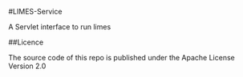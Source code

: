 #LIMES-Service

A Servlet interface to run limes

##Licence

The source code of this repo is published under the Apache License Version 2.0
